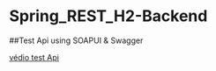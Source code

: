 # Spring_REST_H2-Backend
##Test Api using SOAPUI & Swagger

[védio test Api](https://github.com/user-attachments/assets/a14373b3-260d-4c1a-80bc-a43bd3f35a14)
